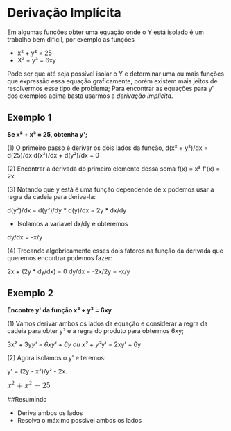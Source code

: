 # Derivação Implícita

Em algumas funções obter uma equação onde o Y está isolado é um trabalho bem dificil, por exemplo as funções

* x² + y² = 25
* X³ + y³ = 6xy

Pode ser que até seja possível isolar o Y e determinar uma ou mais funções que expressão essa equação graficamente, porém existem mais jeitos de resolvermos esse tipo de problema; Para encontrar as equações para y' dos exemplos acima basta usarmos a *derivação implicita*.

## Exemplo 1
**Se x² + x³ = 25, obtenha y';**

(1) O primeiro passo é derivar os dois lados da função,
d(x² + y²)/dx = d(25)/dx
d(x²)/dx + d(y²)/dx = 0

(2) Encontrar a derivada do primeiro elemento dessa soma
f(x) = x²
f'(x) = 2x

(3) Notando que y está é uma função dependende de x podemos usar a regra da cadeia para deriva-la:

d(y²)/dx = d(y²)/dy * d(y)/dx = 2y * dx/dy

- Isolamos a variavel dx/dy e obteremos

dy/dx = -x/y

(4) Trocando algebricamente esses dois fatores na função da derivada que queremos encontrar podemos fazer:

2x + (2y * dy/dx) = 0
dy/dx = -2x/2y = -x/y

## Exemplo 2
**Encontre y' da função x³ + y³ = 6xy**

(1) Vamos derivar ambos os lados da equação e considerar a regra da cadeia para obter y³ e a regra do produto para obtermos 6xy;

3x² + 3y*y' = 6xy' + 6y  ou x² + y²*y' = 2xy' + 6y

(2) Agora isolamos o y' e teremos:

y' = (2y - x²)/y² - 2x.

![x^2 + x^2 = 25](https://raw.githubusercontent.com/josenberg/MA111/master/Artigos/Images/Deriva%C3%A7%C3%A3o_Implicita/01.png)

##Resumindo
- Deriva ambos os lados
- Resolva o máximo possivel ambos os lados
